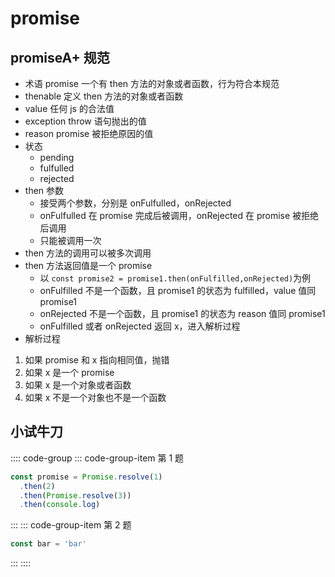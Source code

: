 # promise

## promiseA+ 规范

- 术语 promise 一个有 then 方法的对象或者函数，行为符合本规范
- thenable 定义 then 方法的对象或者函数
- value 任何 js 的合法值
- exception throw 语句抛出的值
- reason promise 被拒绝原因的值
- 状态
  - pending
  - fulfulled
  - rejected
- then 参数
  - 接受两个参数，分别是 onFulfulled，onRejected
  - onFulfulled 在 promise 完成后被调用，onRejected 在 promise 被拒绝后调用
  - 只能被调用一次
- then 方法的调用可以被多次调用
- then 方法返回值是一个 promise
  - 以 `const promise2 = promise1.then(onFulfilled,onRejected)`为例
  - onFulfilled 不是一个函数，且 promise1 的状态为 fulfilled，value 值同 promise1
  - onRejected 不是一个函数，且 promise1 的状态为 reason 值同 promise1
  - onFulfilled 或者 onRejected 返回 x，进入解析过程
- 解析过程

1. 如果 promise 和 x 指向相同值，抛错
2. 如果 x 是一个 promise
3. 如果 x 是一个对象或者函数
4. 如果 x 不是一个对象也不是一个函数

## 小试牛刀

:::: code-group
::: code-group-item 第 1 题

```js
const promise = Promise.resolve(1)
  .then(2)
  .then(Promise.resolve(3))
  .then(console.log)
```

:::
::: code-group-item 第 2 题

```js
const bar = 'bar'
```

:::
::::
